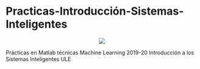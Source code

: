# Practicas-Introducción-Sistemas-Inteligentes

<p align="center">
  <img width="auto" height="auto" src="https://logos-marcas.com/wp-content/uploads/2020/12/MATLAB-Emblema.png">
</p>


Prácticas en Matlab técnicas Machine Learning 2019-20 Introducción a los Sistemas Inteligentes ULE
